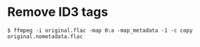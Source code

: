 # Remove ID3 tags
```
$ ffmpeg -i original.flac -map 0:a -map_metadata -1 -c copy original.nometadata.flac
```
